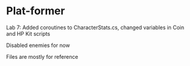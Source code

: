 # Plat-former

Lab 7: Added coroutines to CharacterStats.cs, changed variables in Coin and HP Kit scripts

Disabled enemies for now

Files are mostly for reference
